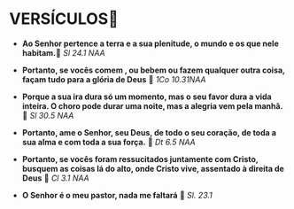 # VERSÍCULOS:book:

- **Ao Senhor pertence a terra e a sua plenitude, o mundo e os que nele habitam.**:raised_hands: *Sl 24.1 NAA*

- **Portanto, se vocês comem , ou bebem ou fazem qualquer outra coisa, façam tudo para a glória de Deus** :raised_hands: _1Co 10.31NAA_

- **Porque a sua ira dura só um momento, mas o seu favor dura a vida inteira. O choro pode durar uma noite, mas a alegria vem pela manhã.** :raised_hands: _Sl 30.5 NAA_

- **Portanto, ame o Senhor, seu Deus, de todo o seu coração, de toda a sua alma e com toda a sua força.** :raised_hands: _Dt 6.5 NAA_

- **Portanto, se vocês foram ressucitados juntamente com Cristo, busquem as coisas lá do alto, onde Cristo vive, assentado à direita de Deus** :raised_hands: _Cl 3.1 NAA_ 

- **O Senhor é o meu pastor, nada me faltará** :raised_hands: _Sl. 23.1_
